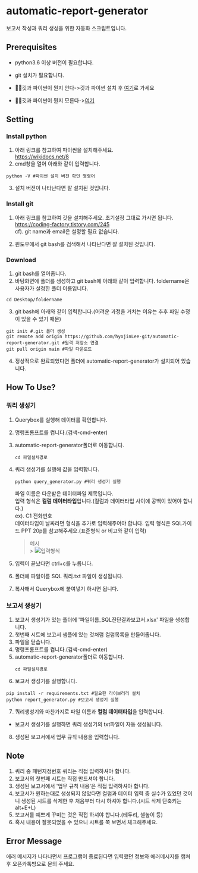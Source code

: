 # automatic-report-generator

보고서 작성과 쿼리 생성을 위한 자동화 스크립트입니다.

## Prerequisites

- python3.6 이상 버전이 필요합니다.
- git 설치가 필요합니다.

- 🙋‍♂️깃과 파이썬이 뭔지 안다->깃과 파이썬 설치 후 <a href="https://github.com/hyojinLee-git/automatic-report-generator#setting-git">여기</a>로 가세요
- 🙋‍♂️깃과 파이썬이 뭔지 모른다-><a href="https://github.com/hyojinLee-git/automatic-report-generator#setting">여기</a>

## Setting

### Install python

1. 아래 링크를 참고하여 파이썬을 설치해주세요.<br>
   https://wikidocs.net/8
2. cmd창을 열어 아래와 같이 입력합니다.

```shell
python -V #파이썬 설치 버전 확인 명령어
```

3. 설치 버전이 나타난다면 잘 설치된 것입니다.

### Install git

1. 아래 링크를 참고하여 깃을 설치해주세요. 초기설정 그대로 가시면 됩니다.<br>
   https://coding-factory.tistory.com/245<br>
   cf). git name과 email은 설정할 필요 없습니다.

2. 윈도우에서 git bash를 검색해서 나타난다면 잘 설치된 것입니다.

### Download

1. git bash를 열어줍니다.
2. 바탕화면에 폴더를 생성하고 git bash에 아래와 같이 입력합니다. foldername은 사용자가 설정한 폴더 이름입니다.

```shell
cd Desktop/foldername
```

3. git bash에 아래와 같이 입력합니다.(어려운 과정을 거치는 이유는 추후 파일 수정이 있을 수 있기 때문)

```shell
git init #.git 폴더 생성
git remote add origin https://github.com/hyojinLee-git/automatic-report-generator.git #원격 저장소 연결
git pull origin main #파일 다운로드
```

4. 정상적으로 완료되었다면 폴더에 automatic-report-generator가 설치되어 있습니다.

## How To Use?

### 쿼리 생성기

1. Querybox를 실행해 데이터를 확인합니다.
2. 명령프롬프트를 켭니다.(검색-cmd-enter)
3. automatic-report-generator폴더로 이동합니다.
   ```shell
   cd 파일설치경로
   ```
4. 쿼리 생성기를 실행해 값을 입력합니다.

   ```shell
   python query_generator.py #쿼리 생성기 실행
   ```

   파일 이름은 다운받은 데이터파일 제목입니다.<br>
   입력 형식은 <strong>컬럼 데이터타입</strong>입니다.(컬럼과 데이터타입 사이에 공백이 있어야 합니다.)<br>
   ex). C1 전화번호<br>
   데이터타입이 날짜라면 형식을 추가로 입력해주어야 합니다. 입력 형식은 SQL가이드 PPT 20p를 참고해주세요.(표준형식 or 비고와 같이 입력)

   > 예시<br> > ![입력형식](https://user-images.githubusercontent.com/59614918/137631719-7fe996c2-7da7-4d36-8ec5-1cbb4e444bba.JPG)

5. 입력이 끝났다면 ctrl+c를 누릅니다.
6. 폴더에 파일이름 SQL 쿼리.txt 파일이 생성됩니다.
7. 복사해서 Querybox에 붙여넣기 하시면 됩니다.

### 보고서 생성기

1. 보고서 생성기가 있는 폴더에 '파일이름\_SQL진단결과보고서.xlsx' 파일을 생성합니다.
2. 첫번째 시트에 보고서 샘플에 있는 것처럼 컬럼목록을 만들어줍니다.
3. 파일을 닫습니다.
4. 명령프롬프트를 켭니다.(검색-cmd-enter)
5. automatic-report-generator폴더로 이동합니다.
   ```shell
   cd 파일설치경로
   ```
6. 보고서 생성기를 실행합니다.

```shell
pip install -r requirements.txt #필요한 라이브러리 설치
python report_generator.py #보고서 생성기 실행
```

7. 쿼리생성기와 마찬가지로 파일 이름과 <strong>컬럼 데이터타입</strong>을 입력합니다.

- 보고서 생성기를 실행하면 쿼리 생성기의 txt파일이 자동 생성됩니다.

8. 생성된 보고서에서 업무 규칙 내용을 입력합니다.

## Note

1. 쿼리 중 패턴지정번호 쿼리는 직접 입력하셔야 합니다.
2. 보고서의 첫번째 시트는 직접 만드셔야 합니다.
3. 생성된 보고서에서 '업무 규칙 내용'은 직접 입력하셔야 합니다.
4. 보고서가 원하는대로 생성되지 않았다면 컬럼과 데이터 입력 중 실수가 있었던 것이니 생성된 시트를 삭제한 후 처음부터 다시 하셔야 합니다.(시트 삭제 단축키는 alt+E+L)
5. 보고서를 예쁘게 꾸미는 것은 직접 하셔야 합니다.(테두리, 셀높이 등)
6. 혹시 내용이 잘못되었을 수 있으니 시트를 쭉 보면서 체크해주세요.

## Error Message

에러 메시지가 나타나면서 프로그램이 종료된다면 입력했던 정보와 에러메시지를 캡쳐 후 오픈카톡방으로 문의 주세요.

